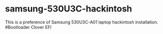 # samsung-530U3C-hackintosh
This is a preference of Samsung 530U3C-A01 laptop hackintosh installation.
#Bootloader
Clover EFI

